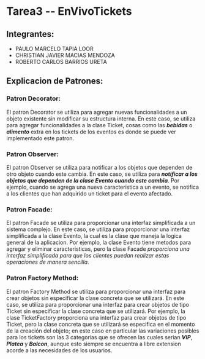 # **Tarea3 -- EnVivoTickets**


## Integrantes:
- PAULO MARCELO TAPIA LOOR 
- CHRISTIAN JAVIER MACIAS MENDOZA 
- ROBERTO CARLOS BARRIOS URETA 

## Explicacion de Patrones:

### Patron Decorator:
El patron Decorator se utiliza para agregar nuevas funcionalidades a un objeto existente sin modificar su estructura interna. En este caso, se utiliza para agregar funcionalidades a la clase Ticket, cosas como las ***bebidas*** o ***alimento*** extra en los tickets de los eventos es donde se puede ver implementado este patron.

### Patron Observer:
El patron Observer se utiliza para notificar a los objetos que dependen de otro objeto cuando este cambia. En este caso, se utiliza para ***notificar a los objetos que dependen de la clase Evento cuando este cambia***. Por ejemplo, cuando se agrega una nueva caracteristica a un evento, se notifica a los clientes que han adquirido un ticket para el evento afectado. 

### Patron Facade:
El patron Facade se utiliza para proporcionar una interfaz simplificada a un sistema complejo. En este caso, se utiliza para proporcionar una interfaz simplificada a la clase Evento, la cual es la clase que maneja la logica general de la aplicacion. Por ejemplo, la clase Evento tiene metodos para agregar y eliminar caracteristicas, pero la clase Facade *proporciona una interfaz simplificada para que los clientes puedan realizar estas operaciones de manera sencilla*.

### Patron Factory Method:
El patron Factory Method se utiliza para proporcionar una interfaz para crear objetos sin especificar la clase concreta que se utilizará. En este caso, se utiliza para proporcionar una interfaz para crear objetos de tipo Ticket sin especificar la clase concreta que se utilizará. Por ejemplo, la clase TicketFactory proporciona una interfaz para crear objetos de tipo Ticket, pero la clase concreta que se utilizará se especifica en el momento de la creación del objeto; en este caso en particular las variaciones posibles para los tickets son las 3 categorias que se ofrecen las cuales serian ***VIP***, ***Platea*** y ***Balcon***, aunque esto siempre se encuentra a libre extension acorde a las necesidades de los usuarios.